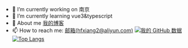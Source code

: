 <!--
**hfxiang93/hfxiang93** is a ✨ _special_ ✨ repository because its `README.md` (this file) appears on your GitHub profile.

Here are some ideas to get you started:

- 🔭 I’m currently working on ...
- 🌱 I’m currently learning vue3&typescript
- 👯 I’m looking to collaborate on ...
- 🤔 I’m looking for help with ...
- 💬 About me [我的博客](https://hfxiang93.github.io/my-blog/)
- 📫 How to reach me: hfxiang2@aliyun.com
- 😄 Pronouns: ...
- ⚡ Fun fact: ...
-->
- 🔭 I’m currently working on 南京
- 🌱 I’m currently learning vue3&typescript
- 💬 About me [我的博客](https://hfxiang93.github.io/my-blog/)
- 📫 How to reach me: [邮箱(hfxiang2@aliyun.com)]()
[![我的 GitHub 数据](https://github-readme-stats.vercel.app/api?username=hfxiang93&show_icons=true&theme=tokyonight)]()
[![Top Langs](https://github-readme-stats.vercel.app/api/top-langs/?username=hfxiang93&layout=compact&exclude_repo=sumy7.github.io&title_color=ffffff&icon_color=bb2acf&text_color=daf7dc&bg_color=151515)](https://github.com/hfxiang93/github-readme-stats)
